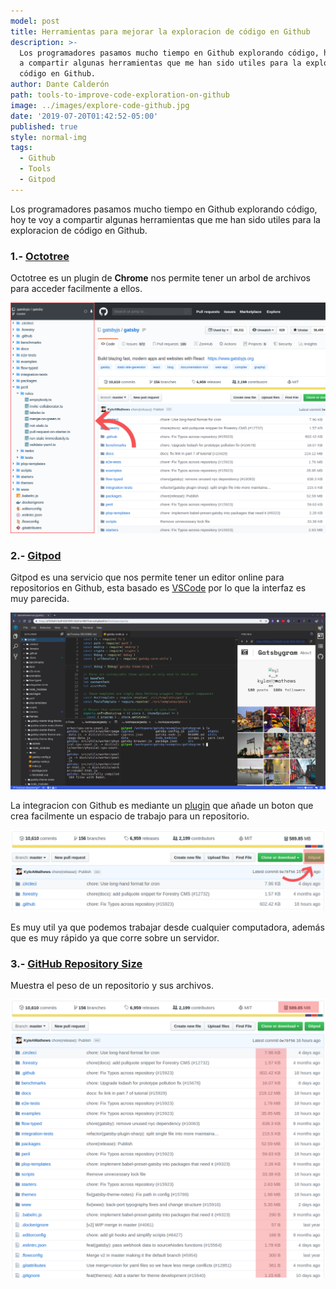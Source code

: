 ```yaml
---
model: post
title: Herramientas para mejorar la exploracion de código en Github
description: >-
  Los programadores pasamos mucho tiempo en Github explorando código, hoy te voy
  a compartir algunas herramientas que me han sido utiles para la exploracion de
  código en Github.
author: Dante Calderón
path: tools-to-improve-code-exploration-on-github
image: ../images/explore-code-github.jpg
date: '2019-07-20T01:42:52-05:00'
published: true
style: normal-img
tags:
  - Github
  - Tools
  - Gitpod
---
```

Los programadores pasamos mucho tiempo en Github explorando código, hoy te voy a compartir algunas herramientas que me han sido utiles para la exploracion de código en Github.

### 1.- [Octotree](https://www.octotree.io/)

Octotree es un plugin de **Chrome** nos permite tener un arbol de archivos para acceder facilmente a ellos.

![Octotree](../images/tools_github_1.png)

### 2.- [Gitpod](https://gitpod.io)

Gitpod es una servicio que nos permite tener un editor online para repositorios en Github, esta basado es [VSCode](https://code.visualstudio.com/) por lo que la interfaz es muy parecida.

![Gitpod](../images/tools_github_2.png)

La integracion con Github es mediante un [plugin](https://chrome.google.com/webstore/detail/gitpod-online-ide/dodmmooeoklaejobgleioelladacbeki?hl=en) que añade un boton que crea facilmente un espacio de trabajo para un repositorio.

![Gitpod](../images/tools_github_3.png)

Es muy util ya que podemos trabajar desde cualquier computadora, además que es muy rápido ya que corre sobre un servidor.

### 3.- [GitHub Repository Size](https://chrome.google.com/webstore/detail/github-repository-size/apnjnioapinblneaedefcnopcjepgkci)

Muestra el peso de un repositorio y sus archivos.

![GitHub Repository Size](../images/tools_github_4.png)
